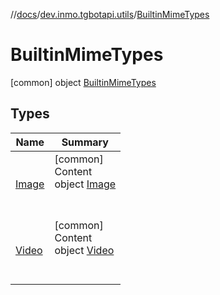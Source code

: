 //[docs](../../../index.md)/[dev.inmo.tgbotapi.utils](../index.md)/[BuiltinMimeTypes](index.md)



# BuiltinMimeTypes  
 [common] object [BuiltinMimeTypes](index.md)   


## Types  
  
|  Name |  Summary | 
|---|---|
| <a name="dev.inmo.tgbotapi.utils/BuiltinMimeTypes.Image///PointingToDeclaration/"></a>[Image](-image/index.md)| <a name="dev.inmo.tgbotapi.utils/BuiltinMimeTypes.Image///PointingToDeclaration/"></a>[common]  <br>Content  <br>object [Image](-image/index.md)  <br><br><br>|
| <a name="dev.inmo.tgbotapi.utils/BuiltinMimeTypes.Video///PointingToDeclaration/"></a>[Video](-video/index.md)| <a name="dev.inmo.tgbotapi.utils/BuiltinMimeTypes.Video///PointingToDeclaration/"></a>[common]  <br>Content  <br>object [Video](-video/index.md)  <br><br><br>|

